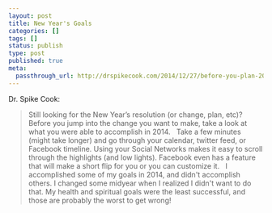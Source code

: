```yaml
---
layout: post
title: New Year's Goals
categories: []
tags: []
status: publish
type: post
published: true
meta:
  passthrough_url: http://drspikecook.com/2014/12/27/before-you-plan-2015-reflect-on-2014-361365/
---
```


Dr. Spike Cook:


>Still looking for the New Year’s resolution (or change, plan, etc)? Before you jump into the change you want to make, take a look at what you were able to accomplish in 2014.
   
  Take a few minutes (might take longer) and go through your calendar, twitter feed, or Facebook timeline. Using your Social Networks makes it easy to scroll through the highlights (and low lights). Facebook even has a feature that will make a short flip for you or you can customize it.
   
  I accomplished some of my goals in 2014, and didn't accomplish others. I changed some midyear when I realized I didn't want to do that. My health and spiritual goals were the least successful, and those are probably the worst to get wrong!
